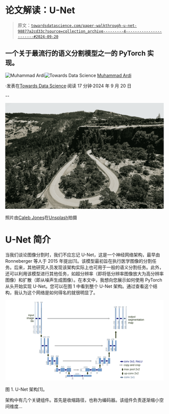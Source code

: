 # 论文解读：U-Net

> 原文：[`towardsdatascience.com/paper-walkthrough-u-net-98877a2cd33c?source=collection_archive---------4-----------------------#2024-09-20`](https://towardsdatascience.com/paper-walkthrough-u-net-98877a2cd33c?source=collection_archive---------4-----------------------#2024-09-20)

## 一个关于最流行的语义分割模型之一的 PyTorch 实现。

[](https://medium.com/@muhammad_ardi?source=post_page---byline--98877a2cd33c--------------------------------)![Muhammad Ardi](https://medium.com/@muhammad_ardi?source=post_page---byline--98877a2cd33c--------------------------------)[](https://towardsdatascience.com/?source=post_page---byline--98877a2cd33c--------------------------------)![Towards Data Science](https://towardsdatascience.com/?source=post_page---byline--98877a2cd33c--------------------------------) [Muhammad Ardi](https://medium.com/@muhammad_ardi?source=post_page---byline--98877a2cd33c--------------------------------)

·发表在[Towards Data Science](https://towardsdatascience.com/?source=post_page---byline--98877a2cd33c--------------------------------)·阅读 17 分钟·2024 年 9 月 20 日

--

![](img/06bbe4f7c0d872ec44ff4e48bf766d4a.png)

照片由[Caleb Jones](https://unsplash.com/@gcalebjones?utm_source=medium&utm_medium=referral)在[Unsplash](https://unsplash.com/?utm_source=medium&utm_medium=referral)拍摄

# U-Net 简介

当我们谈论图像分割时，我们不应忘记 U-Net，这是一个神经网络架构，最早由 Ronneberger 等人于 2015 年提出[1]。该模型最初旨在执行医学图像的分割任务。后来，其他研究人员发现该架构实际上也可用于一般的语义分割任务。此外，还可以利用该模型进行其他任务，如超分辨率（即将低分辨率图像放大为高分辨率图像）和扩散（即从噪声生成图像）。在本文中，我想向您展示如何使用 PyTorch 从头开始实现 U-Net。您可以在图 1 中看到整个 U-Net 架构。通过查看这个结构，我认为这个网络是如何得名的就很明显了。

![](img/0930b3566dcb829f91b1a8772ef74630.png)

图 1\. U-Net 架构[1]。

架构中有几个关键组件。首先是收缩路径，也称为编码器。该组件负责逐渐缩小空间维度…
